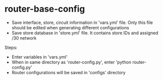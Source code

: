 # router-base-config

- Save interface, store, circuit information in 'vars.yml' file. Only this file should be edited when generating different configurations
- Save store database in 'store.yml' file. It contains store IDs and assigned /30 network

Steps:
- Enter variables in 'vars.yml'
- When in same directory as 'router-config.py', enter 'python router-config.py'
- Router configurations will be saved in 'configs' directory
